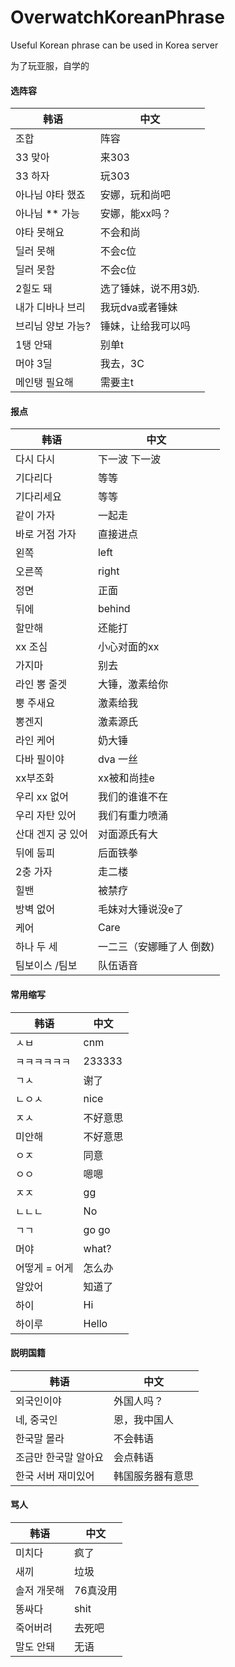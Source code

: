 # OverwatchKoreanPhrase
Useful Korean phrase can be used in Korea server

为了玩亚服，自学的

#### 选阵容

| 韩语 | 中文 |
| ------ | ------ |
|조합 |阵容|
|33 맞아 |来303|
|33 하자 |玩303|
|아나님 야타 했죠 |安娜，玩和尚吧|
|아나님 ** 가능 |安娜，能xx吗？|
|야타 못해요 |不会和尚|
|딜러 못해 |不会c位|
|딜러 못함 |不会c位|
|2힐도 돼 |选了锤妹，说不用3奶.|
|내가 디바나 브리 |我玩dva或者锤妹|
|브리님 양보 가능? |锤妹，让给我可以吗|
|1탱 안돼 |别单t|
|머야 3딜 |我去，3C|
|메인탱 필요해 |需要主t|

#### 报点

| 韩语 | 中文 |
| ------ | ------ |
|다시 다시 |下一波 下一波|
|기다리다 |等等|
|기다리세요 |等等|
|같이 가자 |一起走|
|바로 거점 가자 |直接进点|
|왼쪽| left |
|오른쪽| right |
|정면 |正面|
|뒤에| behind|
|할만해 |还能打|
|xx 조심 |小心对面的xx|
|가지마 |别去|
|라인 뽕 줄겟 |大锤，激素给你|
|뿡 주새요 |激素给我|
|뽕겐지 |激素源氏|
|라인 케어 |奶大锤|
|다바 필이야 |dva 一丝|
|xx부조화 |xx被和尚挂e|
|우리 xx 없어 |我们的谁谁不在|
|우리 자탄 있어 |我们有重力喷涌|
|산대 겐지 궁 있어 |对面源氏有大|
|뒤에 둠피 |后面铁拳|
|2충 가자 |走二楼|
|힐밴 |被禁疗|
|방벽 없어|毛妹对大锤说没e了|
|케어| Care|
|하나 두 세 |一二三（安娜睡了人 倒数)|
|팀보이스 /팀보 |队伍语音|

#### 常用缩写

| 韩语 | 中文 |
| ------ | ------ |
|ㅅㅂ |cnm|
|ㅋㅋㅋㅋㅋㅋ |233333|
|ㄱㅅ |谢了|
|ㄴㅇㅅ |nice|
|ㅈㅅ |不好意思|
|미안해 |不好意思|
|ㅇㅈ |同意|
|ㅇㅇ |嗯嗯|
|ㅈㅈ |gg |
|ㄴㄴㄴ|No|
|ㄱㄱ |go go|
|머야 | what?|
|어떻게 = 어게 |怎么办|
|알았어 |知道了|
|하이 |Hi|
|하이루 | Hello|


#### 説明国籍

| 韩语 | 中文 |
| ------ | ------ |
|외국인이야 |外国人吗？|
|네, 중국인 |恩，我中国人|
|한국말 몰라 |不会韩语|
|조금만 한국말 알아요 |会点韩语|
|한국 서버 재미있어 | 韩国服务器有意思|

#### 骂人

| 韩语 | 中文 |
| ------ | ------ |
|미치다|疯了|
|새끼 |垃圾|
|솔저 개못해 |76真没用|
|똥싸다|shit|
|죽어버려 |去死吧|
|말도 안돼  |无语|

